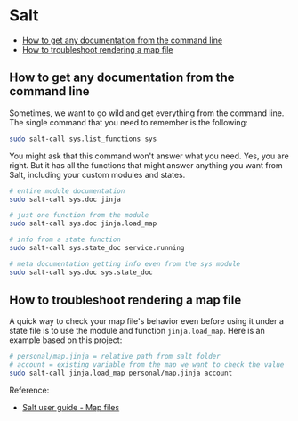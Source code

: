 # Salt <!-- omit in toc -->

- [How to get any documentation from the command line](#how-to-get-any-documentation-from-the-command-line)
- [How to troubleshoot rendering a map file](#how-to-troubleshoot-rendering-a-map-file)

## How to get any documentation from the command line

Sometimes, we want to go wild and get everything from the command line. The single command that you need to remember is the following:

```bash
sudo salt-call sys.list_functions sys
```

You might ask that this command won't answer what you need. Yes, you are right. But it has all the functions that might answer anything you want from Salt, including your custom modules and states.

```bash
# entire module documentation
sudo salt-call sys.doc jinja

# just one function from the module
sudo salt-call sys.doc jinja.load_map

# info from a state function
sudo salt-call sys.state_doc service.running

# meta documentation getting info even from the sys module
sudo salt-call sys.doc sys.state_doc
```

## How to troubleshoot rendering a map file

A quick way to check your map file's behavior even before using it under a state file is to use the module and function `jinja.load_map`. Here is an example based on this project:

```bash
# personal/map.jinja = relative path from salt folder
# account = existing variable from the map we want to check the value
sudo salt-call jinja.load_map personal/map.jinja account
```

Reference:
- [Salt user guide - Map files](https://docs.saltproject.io/salt/user-guide/en/latest/topics/map-files.html#troubleshoot-rendering)
